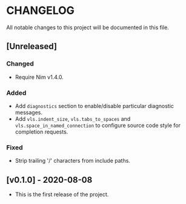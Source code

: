 # CHANGELOG

All notable changes to this project will be documented in this file.

## [Unreleased]

### Changed

- Require Nim v1.4.0.

### Added

- Add `diagnostics` section to enable/disable particular diagnostic messages.
- Add `vls.indent_size`, `vls.tabs_to_spaces` and
  `vls.space_in_named_connection` to configure source code style for completion
  requests.

### Fixed

- Strip trailing '/' characters from include paths.

## [v0.1.0] - 2020-08-08

- This is the first release of the project.
